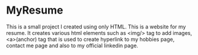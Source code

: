 # MyResume
This is a small project I created using only HTML. This is a website for my resume. It creates various html elements such as &lt;img/> tag to add images, &lt;a>(anchor) tag that is used to create hyperlink to my hobbies page, contact me page and also to my official linkedin page. 
